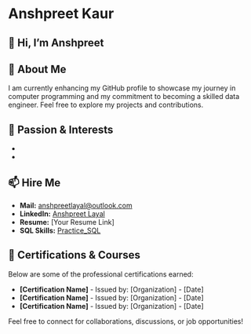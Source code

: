 
# Anshpreet Kaur

## 👋 Hi, I’m Anshpreet

## 👀 About Me

I am currently enhancing my GitHub profile to showcase my journey in computer programming and my commitment to becoming a skilled data engineer. Feel free to explore my projects and contributions.

## 🌱 Passion & Interests

- 
- 

## 📫 Hire Me

- **Mail:** [anshpreetlayal@outlook.com](mailto:anshpreetlayal@outlook.com)
- **LinkedIn:** [Anshpreet Layal](https://www.linkedin.com/in/anshpreetlayal/)
- **Resume:** [Your Resume Link]
- **SQL Skills:** [Practice_SQL](https://github.com/anshpreetlayal/practice_sql)

## 📜 Certifications & Courses

Below are some of the professional certifications earned:

- **[Certification Name]** - Issued by: [Organization] - [Date]
- **[Certification Name]** - Issued by: [Organization] - [Date]
- **[Certification Name]** - Issued by: [Organization] - [Date]


Feel free to connect for collaborations, discussions, or job opportunities!
